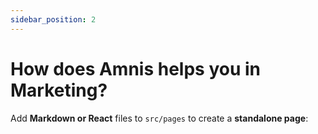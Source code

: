 ```yaml
---
sidebar_position: 2
---
```


# How does Amnis helps you in Marketing?

Add **Markdown or React** files to `src/pages` to create a **standalone page**:
